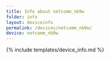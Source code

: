 ```yaml
---
title: Info about netcomm_nb9w
folder: info
layout: deviceinfo
permalink: /devices/netcomm_nb9w/
device: netcomm_nb9w
---
```

{% include templates/device_info.md %}
